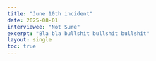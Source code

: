 ```yaml
---
title: "June 10th incident"
date: 2025-08-01
interviewee: "Not Sure"
excerpt: "Bla bla bullshit bullshit bullshit"
layout: single
toc: true
---
```


